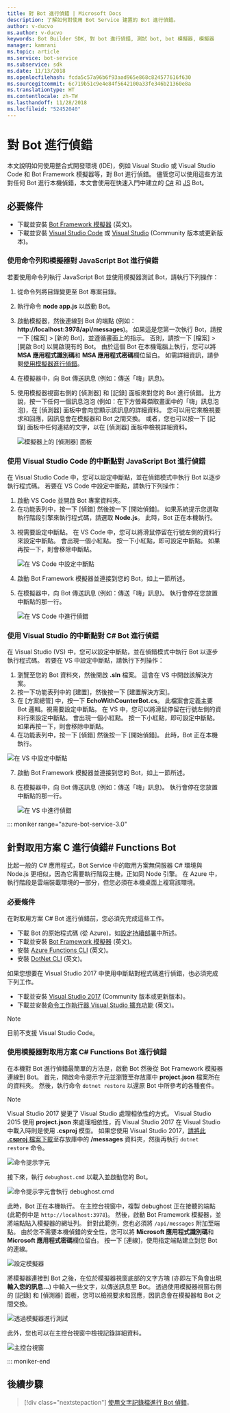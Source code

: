 ```yaml
---
title: 對 Bot 進行偵錯 | Microsoft Docs
description: 了解如何對使用 Bot Service 建置的 Bot 進行偵錯。
author: v-ducvo
ms.author: v-ducvo
keywords: Bot Builder SDK, 對 bot 進行偵錯, 測試 bot, bot 模擬器, 模擬器
manager: kamrani
ms.topic: article
ms.service: bot-service
ms.subservice: sdk
ms.date: 11/13/2018
ms.openlocfilehash: fcda5c57a96b6f93aad965e868c824577616f630
ms.sourcegitcommit: 6c719b51c9e4e84f5642100a33fe346b21360e8a
ms.translationtype: HT
ms.contentlocale: zh-TW
ms.lasthandoff: 11/28/2018
ms.locfileid: "52452040"
---
```

# <a name="debug-a-bot"></a>對 Bot 進行偵錯

本文說明如何使用整合式開發環境 (IDE)，例如 Visual Studio 或 Visual Studio Code 和 Bot Framework 模擬器等，對 Bot 進行偵錯。 儘管您可以使用這些方法對任何 Bot 進行本機偵錯，本文會使用在快速入門中建立的 [C#](~/dotnet/bot-builder-dotnet-sdk-quickstart.md) 和 [JS](~/javascript/bot-builder-javascript-quickstart.md) Bot。

## <a name="prerequisites"></a>必要條件 
- 下載並安裝 [Bot Framework 模擬器](https://aka.ms/Emulator-wiki-getting-started) (英文)。
- 下載並安裝 [Visual Studio Code](https://code.visualstudio.com) 或 [Visual Studio](https://www.visualstudio.com/downloads) (Community 版本或更新版本)。

### <a name="debug-a-javascript-bot-using-command-line-and-emulator"></a>使用命令列和模擬器對 JavaScript Bot 進行偵錯

若要使用命令列執行 JavaScript Bot 並使用模擬器測試 Bot，請執行下列操作：
1. 從命令列將目錄變更至 Bot 專案目錄。
1. 執行命令 **node app.js** 以啟動 Bot。
1. 啟動模擬器，然後連線到 Bot 的端點 (例如：**http://localhost:3978/api/messages**)。 如果這是您第一次執行 Bot，請按一下 [檔案] > [新的 Bot]，並遵循畫面上的指示。 否則，請按一下 [檔案] > [開啟 Bot] 以開啟現有的 Bot。 由於這個 Bot 在本機電腦上執行，您可以將 **MSA 應用程式識別碼**和 **MSA 應用程式密碼**欄位留白。 如需詳細資訊，請參閱[使用模擬器進行偵錯](bot-service-debug-emulator.md)。
1. 在模擬器中，向 Bot 傳送訊息 (例如：傳送「嗨」訊息)。 
1. 使用模擬器視窗右側的 [偵測器] 和 [記錄] 面板來對您的 Bot 進行偵錯。 比方說，按一下任何一個訊息泡泡 (例如：在下方螢幕擷取畫面中的「嗨」訊息泡泡)，在 [偵測器] 面板中會向您顯示該訊息的詳細資料。 您可以用它來檢視要求和回應，因訊息會在模擬器和 Bot 之間交換。 或者，您也可以按一下 [記錄] 面板中任何連結的文字，以在 [偵測器] 面板中檢視詳細資料。

   ![模擬器上的 [偵測器] 面板](~/media/bot-service-debug-bot/emulator_inspector.png)

### <a name="debug-a-javascript-bot-using-breakpoints-in-visual-studio-code"></a>使用 Visual Studio Code 的中斷點對 JavaScript Bot 進行偵錯

在 Visual Studio Code 中，您可以設定中斷點，並在偵錯模式中執行 Bot 以逐步執行程式碼。 若要在 VS Code 中設定中斷點，請執行下列操作：

1. 啟動 VS Code 並開啟 Bot 專案資料夾。
2. 在功能表列中，按一下 [偵錯] 然後按一下 [開始偵錯]。 如果系統提示您選取執行階段引擎來執行程式碼，請選取 **Node.js**。 此時，Bot 正在本機執行。 
<!--
   > [!NOTE]
   > If you get the "Value cannot be null" error, check to make sure your **Table Storage** setting is valid.
   > The **EchoBot** is default to using **Table Storage**. To use Table Storage in your bot, you need the table *name* and *key*. If you do not have a Table Storage instance ready, you can create one or for testing purposes, you can comment out the code that uses **TableBotDataStore** and uncomment the line of code that uses **InMemoryDataStore**. The **InMemoryDataStore** is intended for testing and prototyping only.
-->
3. 視需要設定中斷點。 在 VS Code 中，您可以將滑鼠停留在行號左側的資料行來設定中斷點。 會出現一個小紅點。 按一下小紅點，即可設定中斷點。 如果再按一下，則會移除中斷點。

   ![在 VS Code 中設定中斷點](~/media/bot-service-debug-bot/breakpoint-set.png)

4. 啟動 Bot Framework 模擬器並連接到您的 Bot，如上一節所述。 
5. 在模擬器中，向 Bot 傳送訊息 (例如：傳送「嗨」訊息)。 執行會停在您放置中斷點的那一行。

   ![在 VS Code 中進行偵錯](~/media/bot-service-debug-bot/breakpoint-caught.png)

### <a name="debug-a-c-bot-using-breakpoints-in-visual-studio"></a>使用 Visual Studio 的中斷點對 C# Bot 進行偵錯

在 Visual Studio (VS) 中，您可以設定中斷點，並在偵錯模式中執行 Bot 以逐步執行程式碼。 若要在 VS 中設定中斷點，請執行下列操作：

1. 瀏覽至您的 Bot 資料夾，然後開啟 **.sln** 檔案。 這會在 VS 中開啟該解決方案。
2. 按一下功能表列中的 [建置]，然後按一下 [建置解決方案]。
3. 在 [方案總管] 中，按一下 **EchoWithCounterBot.cs**。 此檔案會定義主要 Bot 邏輯。視需要設定中斷點。 在 VS 中，您可以將滑鼠停留在行號左側的資料行來設定中斷點。 會出現一個小紅點。 按一下小紅點，即可設定中斷點。 如果再按一下，則會移除中斷點。
5. 在功能表列中，按一下 [偵錯] 然後按一下 [開始偵錯]。 此時，Bot 正在本機執行。 

<!--
   > [!NOTE]
   > If you get the "Value cannot be null" error, check to make sure your **Table Storage** setting is valid.
   > The **EchoBot** is default to using **Table Storage**. To use Table Storage in your bot, you need the table *name* and *key*. If you do not have a Table Storage instance ready, you can create one or for testing purposes, you can comment out the code that uses **TableBotDataStore** and uncomment the line of code that uses **InMemoryDataStore**. The **InMemoryDataStore** is intended for testing and prototyping only.
-->

   ![在 VS 中設定中斷點](~/media/bot-service-debug-bot/breakpoint-set-vs.png)

7. 啟動 Bot Framework 模擬器並連接到您的 Bot，如上一節所述。 
8. 在模擬器中，向 Bot 傳送訊息 (例如：傳送「嗨」訊息)。 執行會停在您放置中斷點的那一行。

   ![在 VS 中進行偵錯](~/media/bot-service-debug-bot/breakpoint-caught-vs.png)

::: moniker range="azure-bot-service-3.0" 

## <a id="debug-csharp-serverless"></a> 針對取用方案 C 進行偵錯\# Functions Bot

比起一般的 C\# 應用程式，Bot Service 中的取用方案無伺服器 C\# 環境與 Node.js 更相似，因為它需要執行階段主機，正如同 Node 引擎。 在 Azure 中，執行階段是雲端裝載環境的一部分，但您必須在本機桌面上複寫該環境。 

### <a name="prerequisites"></a>必要條件

在對取用方案 C# Bot 進行偵錯前，您必須先完成這些工作。

- 下載 Bot 的原始程式碼 (從 Azure)，如[設定持續部署](bot-service-continuous-deployment.md)中所述。
- 下載並安裝 [Bot Framework 模擬器](https://aka.ms/Emulator-wiki-getting-started) (英文)。
- 安裝 <a href="https://www.npmjs.com/package/azure-functions-cli" target="_blank">Azure Functions CLI</a> (英文)。
- 安裝 <a href="https://github.com/dotnet/cli" target="_blank">DotNet CLI</a> (英文)。
  
如果您想要在 Visual Studio 2017 中使用中斷點對程式碼進行偵錯，也必須完成下列工作。
  
- 下載並安裝 <a href="https://www.visualstudio.com/downloads/" target="_blank">Visual Studio 2017</a> (Community 版本或更新版本)。
- 下載並安裝<a href="https://visualstudiogallery.msdn.microsoft.com/e6bf6a3d-7411-4494-8a1e-28c1a8c4ce99" target="_blank">命令工作執行器 Visual Studio 擴充功能</a> (英文)。

> [!NOTE]
> 目前不支援 Visual Studio Code。

### <a name="debug-a-consumption-plan-c-functions-bot-using-the-emulator"></a>使用模擬器對取用方案 C# Functions Bot 進行偵錯

在本機對 Bot 進行偵錯最簡單的方法是，啟動 Bot 然後從 Bot Framework 模擬器連線到 Bot。 
首先，開啟命令提示字元並瀏覽至存放庫中 **project.json** 檔案所在的資料夾。 然後，執行命令 `dotnet restore` 以還原 Bot 中所參考的各種套件。

> [!NOTE]
> Visual Studio 2017 變更了 Visual Studio 處理相依性的方式。 Visual Studio 2015 使用 **project.json** 來處理相依性，而 Visual Studio 2017 在 Visual Studio 中載入時則是使用 **.csproj** 模型。 如果您使用 Visual Studio 2017，<a href="https://aka.ms/bf-debug-project">請將此 **.csproj** 檔案下載</a>至存放庫中的 **/messages** 資料夾，然後再執行 `dotnet restore` 命令。

![命令提示字元](~/media/bot-service-debug-bot/csharp-azureservice-debug-envconfig.png)

接下來，執行 `debughost.cmd` 以載入並啟動您的 Bot。 

![命令提示字元會執行 debughost.cmd](~/media/bot-service-debug-bot/csharp-azureservice-debug-debughost.png)

此時，Bot 正在本機執行。 在主控台視窗中，複製 debughost 正在接聽的端點 (此範例中是 `http://localhost:3978`)。 然後，啟動 Bot Framework 模擬器，並將端點貼入模擬器的網址列。 針對此範例，您也必須將 `/api/messages` 附加至端點。 由於您不需要本機偵錯的安全性，您可以將 **Microsoft 應用程式識別碼**和 **Microsoft 應用程式密碼**欄位留白。 按一下 [連線]，使用指定端點建立到您 Bot 的連線。

![設定模擬器](~/media/bot-service-debug-bot/mac-azureservice-emulator-config.png)

將模擬器連接到 Bot 之後，在位於模擬器視窗底部的文字方塊 (亦即左下角會出現**輸入您的訊息...**) 中輸入一些文字，以傳送訊息至 Bot。 透過使用模擬器視窗右側的 [記錄] 和 [偵測器] 面板，您可以檢視要求和回應，因訊息會在模擬器和 Bot 之間交換。

![透過模擬器進行測試](~/media/bot-service-debug-bot/mac-azureservice-debug-emulator.png)

此外，您也可以在主控台視窗中檢視記錄詳細資料。

![主控台視窗](~/media/bot-service-debug-bot/csharp-azureservice-debug-debughostlogging.png)

::: moniker-end

## <a name="next-steps"></a>後續步驟

> [!div class="nextstepaction"]
> [使用文字記錄檔進行 Bot 偵錯](~/v4sdk/bot-builder-debug-transcript.md)。
